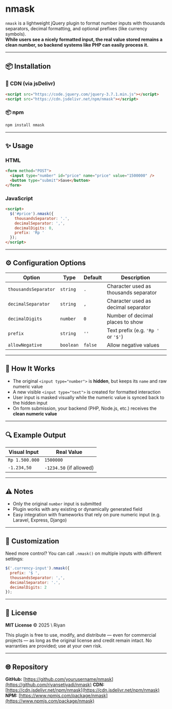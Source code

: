 # nmask

`nmask` is a lightweight jQuery plugin to format number inputs with thousands separators, decimal formatting, and optional prefixes (like currency symbols).  
**While users see a nicely formatted input, the real value stored remains a clean number, so backend systems like PHP can easily process it.**

---

## 📦 Installation

### 🔗 CDN (via jsDelivr)

```html
<script src="https://code.jquery.com/jquery-3.7.1.min.js"></script>
<script src="https://cdn.jsdelivr.net/npm/nmask"></script>
````

### 📦 npm

```bash
npm install nmask
```

---

## ✨ Usage

### HTML

```html
<form method="POST">
  <input type="number" id="price" name="price" value="1500000" />
  <button type="submit">Save</button>
</form>
```

### JavaScript

```html
<script>
  $('#price').nmask({
    thousandsSeparator: '.',
    decimalSeparator: ',',
    decimalDigits: 0,
    prefix: 'Rp '
  });
</script>
```

---

## ⚙️ Configuration Options

| Option               | Type      | Default | Description                           |
| -------------------- | --------- | ------- | ------------------------------------- |
| `thousandsSeparator` | `string`  | `.`     | Character used as thousands separator |
| `decimalSeparator`   | `string`  | `,`     | Character used as decimal separator   |
| `decimalDigits`      | `number`  | `0`     | Number of decimal places to show      |
| `prefix`             | `string`  | `''`    | Text prefix (e.g. `'Rp '` or `'$'`)   |
| `allowNegative`      | `boolean` | `false` | Allow negative values                 |

---

## 🧠 How It Works

* The original `<input type="number">` is **hidden**, but keeps its `name` and raw numeric value
* A new visible `<input type="text">` is created for formatted interaction
* User input is masked visually while the numeric value is synced back to the hidden input
* On form submission, your backend (PHP, Node.js, etc.) receives the **clean numeric value**

---

## 🔍 Example Output

| Visual Input   | Real Value              |
| -------------- | ----------------------- |
| `Rp 1.500.000` | `1500000`               |
| `-1.234,50`    | `-1234.50` (if allowed) |

---

## ⚠️ Notes

* Only the original `number` input is submitted
* Plugin works with any existing or dynamically generated field
* Easy integration with frameworks that rely on pure numeric input (e.g. Laravel, Express, Django)

---

## 🔄 Customization

Need more control? You can call `.nmask()` on multiple inputs with different settings:

```js
$('.currency-input').nmask({
  prefix: '$ ',
  thousandsSeparator: ',',
  decimalSeparator: '.',
  decimalDigits: 2
});
```

---

## 🪪 License

**MIT License** © 2025 \ Riyan

This plugin is free to use, modify, and distribute — even for commercial projects — as long as the original license and credit remain intact. No warranties are provided; use at your own risk.

---

## 🌐 Repository

**GitHub:** [https://github.com/yourusername/nmask](https://github.com/riyansetiyadi/nmask)
**CDN:** [https://cdn.jsdelivr.net/npm/nmask](https://cdn.jsdelivr.net/npm/nmask)
**NPM:** [https://www.npmjs.com/package/nmask](https://www.npmjs.com/package/nmask)
